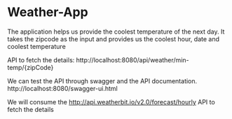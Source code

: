 # Weather-App
The application helps us provide the coolest temperature of the next day. It takes the zipcode as the input and provides us the coolest hour, date and coolest temperature

API to fetch the details: http://localhost:8080/api/weather/min-temp/{zipCode}

We can test the API through swagger and the API documentation.
http://localhost:8080/swagger-ui.html

We will consume the http://api.weatherbit.io/v2.0/forecast/hourly API to fetch the details
